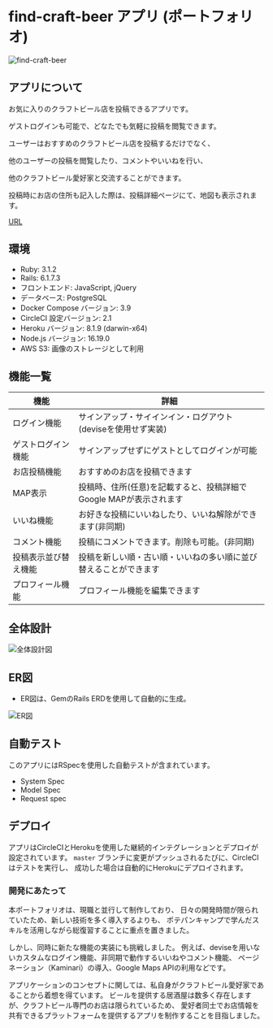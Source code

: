 # find-craft-beer アプリ (ポートフォリオ)

![find-craft-beer](https://github.com/Rinak1210/portfolio_craft_beer/assets/123565603/d7390a9c-5086-48f8-b9e9-9de35b075e01)

## アプリについて

お気に入りのクラフトビール店を投稿できるアプリです。

ゲストログインも可能で、どなたでも気軽に投稿を閲覧できます。

ユーザーはおすすめのクラフトビール店を投稿するだけでなく、

他のユーザーの投稿を閲覧したり、コメントやいいねを行い、

他のクラフトビール愛好家と交流することができます。

投稿時にお店の住所も記入した際は、投稿詳細ページにて、地図も表示されます。

[URL](https://find-craft-beer-780ea7cace03.herokuapp.com/)

## 環境

- Ruby: 3.1.2
- Rails: 6.1.7.3
- フロントエンド: JavaScript, jQuery
- データベース: PostgreSQL
- Docker Compose バージョン: 3.9
- CircleCI 設定バージョン: 2.1
- Heroku バージョン: 8.1.9 (darwin-x64)
- Node.js バージョン: 16.19.0
- AWS S3: 画像のストレージとして利用

## 機能一覧

| 機能                  | 詳細                                                             |
|----------------------|------------------------------------------------------------------|
| ログイン機能          | サインアップ・サイインイン・ログアウト (deviseを使用せず実装)    |
| ゲストログイン機能    | サインアップせずにゲストとしてログインが可能                  |
| お店投稿機能          | おすすめのお店を投稿できます                                   |
| MAP表示               | 投稿時、住所(任意)を記載すると、投稿詳細でGoogle MAPが表示されます |
| いいね機能            | お好きな投稿にいいねしたり、いいね解除ができます(非同期)           |
| コメント機能          | 投稿にコメントできます。削除も可能。(非同期)                      |
| 投稿表示並び替え機能  | 投稿を新しい順・古い順・いいねの多い順に並び替えることができます   |
| プロフィール機能      | プロフィール機能を編集できます                                |

## 全体設計

![全体設計図](https://github.com/Rinak1210/portfolio_craft_beer/assets/123565603/707f2a97-4872-417e-b7da-5c1020292a71)

## ER図

- ER図は、GemのRails ERDを使用して自動的に生成。

![ER図](https://github.com/Rinak1210/portfolio_craft_beer/assets/123565603/6da5e727-ef37-4b42-9409-30dea4432521)

## 自動テスト

このアプリにはRSpecを使用した自動テストが含まれています。

- System Spec
- Model Spec
- Request spec

## デプロイ

アプリはCircleCIとHerokuを使用した継続的インテグレーションとデプロイが設定されています。
`master` ブランチに変更がプッシュされるたびに、CircleCIはテストを実行し、
成功した場合は自動的にHerokuにデプロイされます。


### 開発にあたって

本ポートフォリオは、現職と並行して制作しており、
日々の開発時間が限られていたため、新しい技術を多く導入するよりも、
ポテパンキャンプで学んだスキルを活用しながら総復習することに重点を置きました。

しかし、同時に新たな機能の実装にも挑戦しました。
例えば、deviseを用いないカスタムなログイン機能、非同期で動作するいいねやコメント機能、
ページネーション（Kaminari）の導入、Google Maps APIの利用などです。

アプリケーションのコンセプトに関しては、私自身がクラフトビール愛好家であることから着想を得ています。
ビールを提供する居酒屋は数多く存在しますが、クラフトビール専門のお店は限られているため、
愛好者同士でお店情報を共有できるプラットフォームを提供するアプリを制作することを目指しました。

